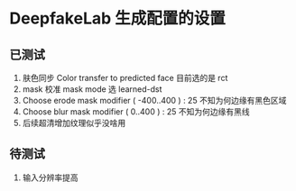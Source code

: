 # DeepfakeLab 生成配置的设置

## 已测试

1. 肤色同步 Color transfer to predicted face 目前选的是 rct
2. mask 校准 mask mode 选 learned-dst
3. Choose erode mask modifier ( -400..400 ) : 25 不知为何边缘有黑色区域
4. Choose blur mask modifier ( 0..400 ) : 25 不知为何边缘有黑线
5. 后续超清增加纹理似乎没啥用

## 待测试

1. 输入分辨率提高
